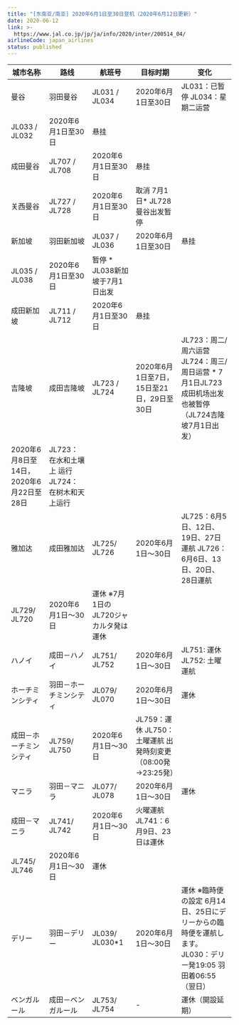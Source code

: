 ```yaml
---
title: "[东南亚/南亚] 2020年6月1日至30日登机（2020年6月12日更新）"
date: 2020-06-12
link: >-
  https://www.jal.co.jp/jp/ja/info/2020/inter/200514_04/
airlineCode: japan_airlines
status: published
---
```

城市名称 | 路线 | 航班号 | 目标时期 | 变化  
---|---|---|---|---  
曼谷 | 羽田曼谷 | JL031 /  JL034 | 2020年6月1日至30日 | JL031：已暂停 JL034：星期二运营  
JL033 /  JL032 | 2020年6月1日至30日 | 悬挂  
成田曼谷 | JL707 /  JL708 | 2020年6月1日至30日 | 悬挂  
关西曼谷 | JL727 /  JL728 | 2020年6月1日至30日 | 取消 7月1日* JL728曼谷出发暂停  
新加坡 | 羽田新加坡 | JL037 /  JL036 | 2020年6月1日至30日 | 悬挂  
JL035 /  JL038 | 2020年6月1日至30日 | 暂停 * JL038新加坡于7月1日出发  
成田新加坡 | JL711 /  JL712 | 2020年6月1日至30日 | 悬挂  
吉隆坡 | 成田吉隆坡 | JL723 /  JL724 | 2020年6月1日至7日，15日至21日，29日至30日 | JL723：周二/周六运营 JL724：周三/周日运营 * 7月1日JL723成田机场出发也被暂停（JL724吉隆坡7月1日出发）  
2020年6月8日至14日，2020年6月22日至28日 | JL723：在水和土壤上 运行JL724：在树木和天上运行  
雅加达 | 成田雅加达 | JL725/ JL726 | 2020年6月1日～30日 | JL725：6月5日、12日、19日、27日運航 JL726：6月6日、13日、20日、28日運航  
JL729/ JL720 | 2020年6月1日～30日 | 運休 ※7月1日のJL720ジャカルタ発は運休  
ハノイ | 成田－ハノイ | JL751/ JL752 | 2020年6月1日～30日 | JL751: 運休 JL752: 土曜運航  
ホーチミンシティ | 羽田－ホーチミンシティ | JL079/ JL070 | 2020年6月1日～30日 | 運休  
成田－ホーチミンシティ | JL759/ JL750 | 2020年6月1日～30日 | JL759：運休 JL750：土曜運航 出発時刻変更（08:00発→23:25発）   
マニラ | 羽田－マニラ | JL077/ JL078 | 2020年6月1日～30日 | 運休  
成田－マニラ | JL741/ JL742 | 2020年6月1日～30日 | 火曜運航 JL741：6月9日、23日は運休  
JL745/ JL746 | 2020年6月1日～30日 | 運休  
デリー | 羽田－デリー | JL039/ JL030*1 | 2020年6月1日～30日 |  運休 ※臨時便の設定 6月14日、25日にデリーからの臨時便を運航します。 JL030：デリー発19:05 羽田着06:55（翌日）   
ベンガルール | 成田－ベンガルール | JL753/ JL754 | - | 運休（開設延期）
